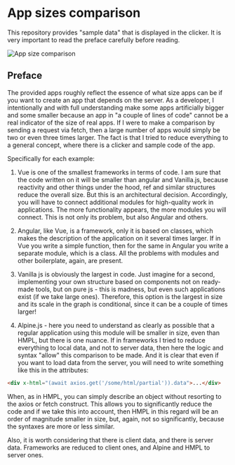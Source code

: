 # App sizes comparison

This repository provides "sample data" that is displayed in the clicker. It is very important to read the preface carefully before reading.

![App size comparison](https://github.com/user-attachments/assets/de23fd28-3112-453e-bcf8-dc469f18c606)


## Preface

The provided apps roughly reflect the essence of what size apps can be if you want to create an app that depends on the server. As a developer, I intentionally and with full understanding make some apps artificially bigger and some smaller because an app in "a couple of lines of code" cannot be a real indicator of the size of real apps. If I were to make a comparison by sending a request via fetch, then a large number of apps would simply be two or even three times larger. The fact is that I tried to reduce everything to a general concept, where there is a clicker and sample code of the app.

Specifically for each example:

1. Vue is one of the smallest frameworks in terms of code. I am sure that the code written on it will be smaller than angular and Vanilla.js, because reactivity and other things under the hood, ref and similar structures reduce the overall size. But this is an architectural decision. Accordingly, you will have to connect additional modules for high-quality work in applications. The more functionality appears, the more modules you will connect. This is not only its problem, but also Angular and others.

2. Angular, like Vue, is a framework, only it is based on classes, which makes the description of the application on it several times larger. If in Vue you write a simple function, then for the same in Angular you write a separate module, which is a class. All the problems with modules and other boilerplate, again, are present.

3. Vanilla js is obviously the largest in code. Just imagine for a second, implementing your own structure based on components not on ready-made tools, but on pure js - this is madness, but even such applications exist (if we take large ones). Therefore, this option is the largest in size and its scale in the graph is conditional, since it can be a couple of times larger!

4. Alpine.js - here you need to understand as clearly as possible that a regular application using this module will be smaller in size, even than HMPL, but there is one nuance. If in frameworks I tried to reduce everything to local data, and not to server data, then here the logic and syntax "allow" this comparison to be made. And it is clear that even if you want to load data from the server, you will need to write something like this in the attributes:

```html
<div x-html="(await axios.get('/some/html/partial')).data">...</div>
```

When, as in HMPL, you can simply describe an object without resorting to the axios or fetch construct. This allows you to significantly reduce the code and if we take this into account, then HMPL in this regard will be an order of magnitude smaller in size, but, again, not so significantly, because the syntaxes are more or less similar.

Also, it is worth considering that there is client data, and there is server data. Frameworks are reduced to client ones, and Alpine and HMPL to server ones.
